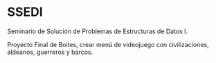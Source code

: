 # SSEDI
Seminario de Solución de Problemas de Estructuras de Datos I. 

Proyecto Final de Boites, crear menú de videojuego con civilizaciones, aldeanos, guerreros y barcos.
